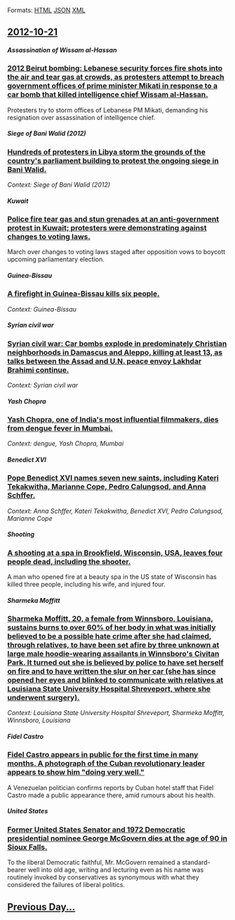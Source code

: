 
Formats: [HTML](2012/10/21/index.html)  [JSON](2012/10/21/index.json)  [XML](2012/10/21/index.xml)  

## [2012-10-21](/news/2012/10/21/index.md)

##### Assassination of  Wissam al-Hassan
### [2012 Beirut bombing: Lebanese security forces fire shots into the air and tear gas at crowds, as protesters attempt to breach government offices of prime minister Mikati in response to a car bomb that killed intelligence chief Wissam al-Hassan. ](/news/2012/10/21/2012-beirut-bombing-lebanese-security-forces-fire-shots-into-the-air-and-tear-gas-at-crowds-as-protesters-attempt-to-breach-government-off.md)
Protesters try to storm offices of Lebanese PM Mikati, demanding his resignation over assassination of intelligence chief.

##### Siege of Bani Walid (2012)
### [Hundreds of protesters in Libya storm the grounds of the country's parliament building to protest the ongoing siege in Bani Walid. ](/news/2012/10/21/hundreds-of-protesters-in-libya-storm-the-grounds-of-the-country-s-parliament-building-to-protest-the-ongoing-siege-in-bani-walid.md)
_Context: Siege of Bani Walid (2012)_

##### Kuwait
### [Police fire tear gas and stun grenades at an anti-government protest in Kuwait; protesters were demonstrating against changes to voting laws. ](/news/2012/10/21/police-fire-tear-gas-and-stun-grenades-at-an-anti-government-protest-in-kuwait-protesters-were-demonstrating-against-changes-to-voting-laws.md)
March over changes to voting laws staged after opposition vows to boycott upcoming parliamentary election.

##### Guinea-Bissau
### [A firefight in Guinea-Bissau kills six people. ](/news/2012/10/21/a-firefight-in-guinea-bissau-kills-six-people.md)
_Context: Guinea-Bissau_

##### Syrian civil war
### [Syrian civil war: Car bombs explode in predominately Christian neighborhoods in Damascus and Aleppo, killing at least 13, as talks between the Assad and U.N. peace envoy Lakhdar Brahimi continue. ](/news/2012/10/21/syrian-civil-war-car-bombs-explode-in-predominately-christian-neighborhoods-in-damascus-and-aleppo-killing-at-least-13-as-talks-between-t.md)
_Context: Syrian civil war_

##### Yash Chopra
### [Yash Chopra, one of India's most influential filmmakers, dies from dengue fever in Mumbai. ](/news/2012/10/21/yash-chopra-one-of-india-s-most-influential-filmmakers-dies-from-dengue-fever-in-mumbai.md)
_Context: dengue, Yash Chopra, Mumbai_

##### Benedict XVI
### [Pope Benedict XVI names seven new saints, including Kateri Tekakwitha, Marianne Cope, Pedro Calungsod, and Anna Schffer. ](/news/2012/10/21/pope-benedict-xvi-names-seven-new-saints-including-kateri-tekakwitha-marianne-cope-pedro-calungsod-and-anna-schaffer.md)
_Context: Anna Schffer, Kateri Tekakwitha, Benedict XVI, Pedro Calungsod, Marianne Cope_

##### Shooting
### [A shooting at a spa in Brookfield, Wisconsin, USA, leaves four people dead, including the shooter. ](/news/2012/10/21/a-shooting-at-a-spa-in-brookfield-wisconsin-usa-leaves-four-people-dead-including-the-shooter.md)
A man who opened fire at a beauty spa in the US state of Wisconsin has killed three people, including his wife, and injured four.

##### Sharmeka Moffitt
### [Sharmeka Moffitt, 20, a female from Winnsboro, Louisiana, sustains burns to over 60% of her body in what was initially believed to be a possible hate crime after she had claimed, through relatives, to have been set afire by three unknown at large male hoodie-wearing assailants in Winnsboro's Civitan Park. It turned out she is believed by police to have set herself on fire and to have written the slur on her car (she has since opened her eyes and blinked to communicate with relatives at Louisiana State University Hospital Shreveport, where she underwent surgery). ](/news/2012/10/21/sharmeka-moffitt-20-a-female-from-winnsboro-louisiana-sustains-burns-to-over-60-of-her-body-in-what-was-initially-believed-to-be-a-poss.md)
_Context: Louisiana State University Hospital Shreveport, Sharmeka Moffitt, Winnsboro, Louisiana_

##### Fidel Castro
### [Fidel Castro appears in public for the first time in many months. A photograph of the Cuban revolutionary leader appears to show him "doing very well." ](/news/2012/10/21/fidel-castro-appears-in-public-for-the-first-time-in-many-months-a-photograph-of-the-cuban-revolutionary-leader-appears-to-show-him-doing.md)
A Venezuelan politician confirms reports by Cuban hotel staff that Fidel Castro made a public appearance there, amid rumours about his health.

##### United States
### [Former United States Senator and 1972 Democratic presidential nominee George McGovern dies at the age of 90 in Sioux Falls. ](/news/2012/10/21/former-united-states-senator-and-1972-democratic-presidential-nominee-george-mcgovern-dies-at-the-age-of-90-in-sioux-falls.md)
To the liberal Democratic faithful, Mr. McGovern remained a standard-bearer well into old age, writing and lecturing even as his name was routinely invoked by conservatives as synonymous with what they considered the failures of liberal politics.

## [Previous Day...](/news/2012/10/20/index.md)

